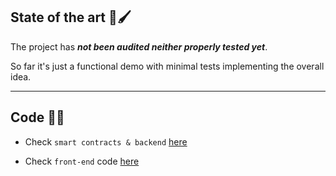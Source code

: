 ## State of the art 🎨🖌️

The project has **_not been audited neither properly tested yet_**.

So far it's just a functional demo with minimal tests implementing the overall idea.

---

## Code 🧑‍💻

- Check `smart contracts & backend` [here](./backend)

- Check `front-end` code [here](./frontend)
